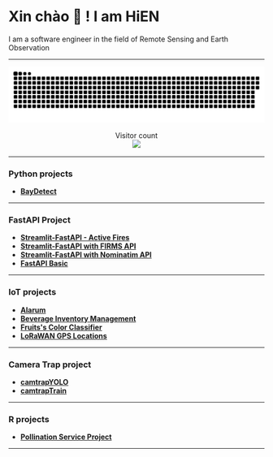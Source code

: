 # Xin chào :wave: ! I am HiEN

I am a software engineer in the field of Remote Sensing and Earth Observation 

---

<a href=#><img src="contributions.svg"></a>

<p align="center"> 
  Visitor count<br>
  <img src="https://profile-counter.glitch.me/enguy-hub/count.svg" />
</p>

---

### Python projects

- **[BayDetect](https://github.com/enguy-hub/BayDetect)**

---

### FastAPI Project

- **[Streamlit-FastAPI - Active Fires](https://github.com/enguy-hub/streamlit_fastapi_activefires)**
- **[Streamlit-FastAPI with FIRMS API](https://github.com/enguy-hub/streamlit_fastapi_firms)**
- **[Streamlit-FastAPI with Nominatim API](https://github.com/enguy-hub/streamlit_fastapi_nominatim)**
- **[FastAPI Basic](https://github.com/enguy-hub/fastapi_basictutorial)**

---

### IoT projects

- **[Alarum](https://github.com/enguy-hub/alarum)**
- **[Beverage Inventory Management](https://github.com/enguy-hub/store-alerting-system)**
- **[Fruits's Color Classifier](https://github.com/enguy-hub/seeedLoRa-fruits-colorClassifier)**
- **[LoRaWAN GPS Locations](https://github.com/enguy-hub/seeedLoRa-gpsLocations)**

---

### Camera Trap project

- **[camtrapYOLO](https://github.com/enguy-hub/camtrapYOLO)**
- **[camtrapTrain](https://github.com/enguy-hub/camtrapTrain)**

---

### R projects

- **[Pollination Service Project](https://github.com/enguy-hub/phytometer-statsanalysis)**

---

